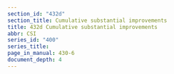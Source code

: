 ```yaml
---
section_id: "432d"
section_title: Cumulative substantial improvements
title: 432d Cumulative substantial improvements
abbr: CSI
series_id: "400"
series_title: 
page_in_manual: 430-6
document_depth: 4
---
```

